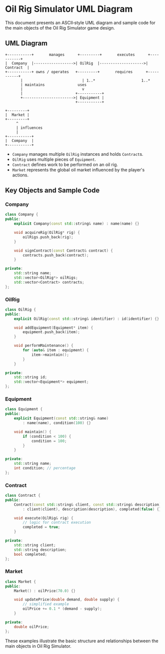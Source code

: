 # Oil Rig Simulator UML Diagram

This document presents an ASCII‑style UML diagram and sample code for the main objects of the Oil Rig Simulator game design.

## UML Diagram

```
+-----------+       manages      +---------+       executes      +-----------+
|  Company  |------------------>| OilRig  |-------------------->| Contract  |
+-----------+ owns / operates   +---------+       requires      +-----------+
       |                           | 1..*                     1..*
       | maintains               uses
       |                           v
       |                        +-----------+
       +----------------------->| Equipment |
                                +-----------+

+---------+
|  Market |
+---------+
     ^
     | influences
     |
+-----------+
|  Company  |
+-----------+
```

* `Company` manages multiple `OilRig` instances and holds `Contract`s.
* `OilRig` uses multiple pieces of `Equipment`.
* `Contract` defines work to be performed on an oil rig.
* `Market` represents the global oil market influenced by the player's actions.

## Key Objects and Sample Code

### Company
```cpp
class Company {
public:
    explicit Company(const std::string& name) : name(name) {}

    void acquireRig(OilRig* rig) {
        oilRigs.push_back(rig);
    }

    void signContract(const Contract& contract) {
        contracts.push_back(contract);
    }

private:
    std::string name;
    std::vector<OilRig*> oilRigs;
    std::vector<Contract> contracts;
};
```

### OilRig
```cpp
class OilRig {
public:
    explicit OilRig(const std::string& identifier) : id(identifier) {}

    void addEquipment(Equipment* item) {
        equipment.push_back(item);
    }

    void performMaintenance() {
        for (auto& item : equipment) {
            item->maintain();
        }
    }

private:
    std::string id;
    std::vector<Equipment*> equipment;
};
```

### Equipment
```cpp
class Equipment {
public:
    explicit Equipment(const std::string& name)
        : name(name), condition(100) {}

    void maintain() {
        if (condition < 100) {
            condition = 100;
        }
    }

private:
    std::string name;
    int condition; // percentage
};
```

### Contract
```cpp
class Contract {
public:
    Contract(const std::string& client, const std::string& description)
        : client(client), description(description), completed(false) {}

    void execute(OilRig& rig) {
        // logic for contract execution
        completed = true;
    }

private:
    std::string client;
    std::string description;
    bool completed;
};
```

### Market
```cpp
class Market {
public:
    Market() : oilPrice(70.0) {}

    void updatePrice(double demand, double supply) {
        // simplified example
        oilPrice += 0.1 * (demand - supply);
    }

private:
    double oilPrice;
};
```

These examples illustrate the basic structure and relationships between the main objects in Oil Rig Simulator.
